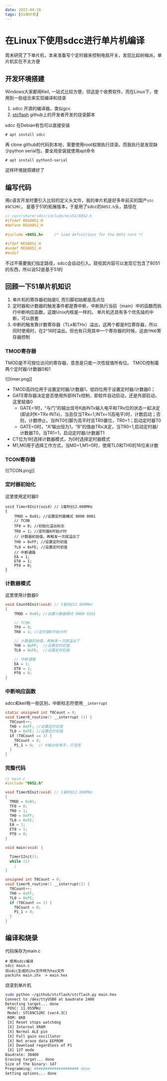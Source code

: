 ```yaml
---
date: 2022-04-10
tags: [51单片机]
---
```


# 在Linux下使用sdcc进行单片机编译
周末研究了下单片机，本来准备写个定时器来控制电扇开关，发现比起树梅派，单片机实在不太方便

## 开发环境搭建

Windows大家都用Keil, 一站式比较方便，但这是个收费软件。而在Linux下，使用到一些组合来实现编译和烧录

1. sdcc 开源的编译器，类似gcc
2. [stcflash](https://github.com/laborer/stcflash) github上的开发者开发的烧录脚本

sdcc 在Debian有包可以直接安装
```
# apt install sdcc
```
再 clone github的代码到本地，需要使用root权限执行烧录。而我执行是发现缺少python serial包，要全局安装就使用apt命令

```
# apt install python3-serial
```

这样环境就搭建好了

## 编写代码

用c语言开发时要引入比较的定义头文件，我的单片机是好多年前买的国产`stc 89C52RC`， 是基于51的拓展版本，于是用了sdcc的`8052.h`头，路径在
```c
// /usr/share/sdcc/include/mcs51/8052.h
#ifndef REG8052_H
#define REG8052_H
  
#include <8051.h>     /* load definitions for the 8051 core */
  
#ifdef REG8051_H
#undef REG8051_H
#endif
```

不过不需要我们指定路径，sdcc会自动引入。窥视其内容可以发现它包含了8051的东西，所以说52是基于51的


## 回顾一下51单片机知识

1. 单片机的寄存器初始是0, 而引脚初始都是高点位
2. 定时器和计数器的触发事件都是靠中断，中断执行当前（main）中的函数而执行中断响应函数，这跟Unix内核是一样的。 单片机还具有多个优先级的中断，可以嵌套
3. 中断的触发靠计数寄存器（TLx和THx）溢出，这两个都是8位寄存器，所以同时使用时，在2^16时溢出。但也有只用其中一个寄存器的时候，这由`TMOD`寄存器控制

### TMOD寄存器

TMOD是不可按位访问的寄存器，意思是只能一次性赋值所有位。 TMOD控制着两个定时器/计数器0和1

![[timer.png]]

* TMOD高四位用于设置定时器/计数器1，低四位用于设置定时器/计数器0；
* GATE寄存器决定是否使用外部INTx控制，即软件自动启动，还是外部启动，这里赋值0
  * GATE=1时，“与门”的输出信号K由INTx输入电平和TRx位的状态一起决定(即此时K=TRx·INTx)，当且仅当TRx=1,INTx=1(高电平)时，计数启动；否则，计数停止。当INT0引脚为高平时且TR0置位，TR0=1；启动定时器T0
  * GATE=0时，“A”输出恒为1，“B”的值由TRx决定，当TR0=1,启动定时器/计数器T0，当TR1=1，启动定时器/计数器T1
* CT位为1时选择计数器模式，为0时选择定时器模式
* M1,M0用于选择工作方式，当M0=1,M1=0时，使用TL0和TH0的16位来计数

### TCON寄存器

![[TCON.png]]

### 定时器初始化

这里使用定时器0
```
void Timer0Init(void) // 1毫秒@12.000MHz
{
    TMOD = 0x01; //设置定时器模式 0000 0001
    // TCON
    TF0 = 0; //初始化溢出标志
    TR0 = 1; //定时器0开始计时
    // 计数器初始值，再触发一次就溢出了
    TH0 = 0xFF; //设置定时初值
    TL0 = 0xFE; //设置定时初值
    // 中断通路
    EA = 1; 
    ET0 = 1;
    PT0 = 0;
}
```

### 计数器模式

这里使用计数器0
```c
void Count0Init(void) // 1毫秒@12.000MHz
{ 
    TMOD = 0x05; //设置计数器模式 0000 0101

    // TCON
    TF0 = 0; 
    TR0 = 1; //定时器0开始计时

    // 计数器初始值，再触发一次就溢出了
    TH0 = 0xFF;  //设置定时初值
    TL0 = 0xFE;  //设置定时初值

    // 中断通路
    EA = 1;
    ET0 = 1;
    PT0 = 0;
}
```

### 中断响应函数

sdcc和keil有一些区别，中断标志符使用`__interrupt`
```c
static unsigned int T0Count = 0;
void timer0_routine() __interrupt (1) {
  T0Count++;
  TH0 = 0xFF; //设置定时初值
  TL0 = 0xFE; //设置定时初值
  if (T0Count == 3) {
    T0Count = 0;
    P1_1 = 0;  // 0输出低电平，灯泡亮
  }
}
```

### 完整代码

```c
// main.c
#include "8052.h"

void Timer0Init(void) // 1毫秒@12.000MHz
{
  TMOD = 0x01;
  TF0 = 0;
  TR0 = 1;
  TH0 = 0xFF;
  TL0 = 0xFE;
  EA = 1;
  ET0 = 1;
  PT0 = 0;
}

void main(void) {

  Timer1Init();
  while (1)
    ;
}

unsigned int T0Count = 0;
void timer0_routine() __interrupt(1) {
  T0Count++;
  TH0 = 0xFF;
  TL0 = 0xFE;
  if (T0Count == 3) {
    T0Count = 0;
    P1_1 = 0;
  }
}
```

## 编译和烧录

代码保存为main.c

```
# 使用sdcc编译
sdcc main.c
将sdcc生成的ihx文件转为hex文件
packihx main.ihx  > main.hex   

```

烧录到单片机
```bash
sudo python ~/github/stcflash/stcflash.py main.hex
Connect to /dev/ttyUSB0 at baudrate 2400
Detecting target... done
 FOSC: 11.955MHz
 Model: STC89C52RC (ver4.3C) 
 ROM: 8KB
 [X] Reset stops watchdog
 [X] Internal XRAM
 [X] Normal ALE pin
 [X] Full gain oscillator
 [X] Not erase data EEPROM
 [X] Download regardless of P1
 [X] 12T mode
Baudrate: 38400
Erasing target... done
Size of the binary: 147
Programming: #################### done
Setting options... done
```
